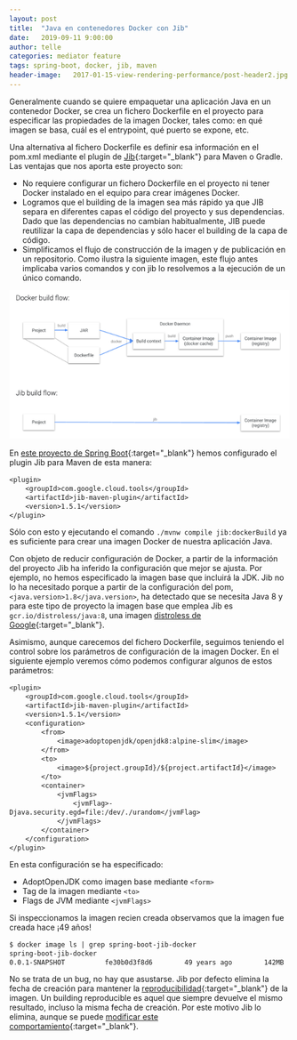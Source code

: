 ```yaml
---
layout: post
title:  "Java en contenedores Docker con Jib"
date:   2019-09-11 9:00:00
author: telle
categories: mediator feature
tags: spring-boot, docker, jib, maven
header-image:	2017-01-15-view-rendering-performance/post-header2.jpg
---
```


Generalmente cuando se quiere empaquetar una aplicación Java en un contenedor Docker, se crea un 
fichero Dockerfile en el proyecto para especificar las propiedades de la imagen Docker, tales como: 
en qué imagen se basa, cuál es el entrypoint, qué puerto se expone, etc. 

Una alternativa al fichero Dockerfile es definir esa información en el pom.xml mediante el plugin de 
[Jib](https://github.com/GoogleContainerTools/jib){:target="_blank"} para Maven o Gradle. Las ventajas que nos aporta este proyecto son:

 - No requiere configurar un fichero Dockerfile en el proyecto ni tener Docker instalado en el equipo para crear imágenes Docker. 
 - Logramos que el building de la imagen sea más rápido ya que JIB separa en diferentes capas el código del proyecto y 
 sus dependencias. Dado que las dependencias no cambian habitualmente, JIB puede reutilizar la capa de dependencias y sólo
 hacer el building de la capa de código. 
 - Simplificamos el flujo de construcción de la imagen y de publicación en un repositorio. Como ilustra la siguiente imagen,
 este flujo antes implicaba varios comandos y con jib lo resolvemos a la ejecución de un único comando. 

![jib-flow](/assets/images/2017-09-11-java-docker-building-with-jib/jib-flow.png)

En [este proyecto de Spring Boot](https://github.com/wearearima/spring-boot-jib-docker){:target="_blank"} hemos configurado el plugin Jib para Maven de esta manera:

```
<plugin>
    <groupId>com.google.cloud.tools</groupId>
    <artifactId>jib-maven-plugin</artifactId>
    <version>1.5.1</version>
</plugin>
```

Sólo con esto y ejecutando el comando `./mvnw compile jib:dockerBuild` ya es suficiente para crear una imagen Docker de nuestra aplicación Java.

Con objeto de reducir configuración de Docker, a partir de la información del proyecto Jib ha inferido la configuración que mejor se ajusta. Por ejemplo, no hemos especificado la imagen base que incluirá la JDK. Jib no lo ha necesitado porque a partir de la configuración del pom, `<java.version>1.8</java.version>`, ha detectado que se necesita Java 8 y para este tipo de proyecto la imagen base que emplea Jib es `gcr.io/distroless/java:8`, una imagen [distroless de Google](https://github.com/GoogleContainerTools/distroless){:target="_blank"}. 

Asimismo, aunque carecemos del fichero Dockerfile, seguimos teniendo el control sobre los parámetros de configuración de la imagen Docker. En el siguiente ejemplo veremos cómo podemos configurar algunos de estos parámetros:

```
<plugin>
    <groupId>com.google.cloud.tools</groupId>
    <artifactId>jib-maven-plugin</artifactId>
    <version>1.5.1</version>
    <configuration>
        <from>
            <image>adoptopenjdk/openjdk8:alpine-slim</image>
        </from>
        <to>
            <image>${project.groupId}/${project.artifactId}</image>
        </to>
        <container>
            <jvmFlags>
                <jvmFlag>-Djava.security.egd=file:/dev/./urandom</jvmFlag>
            </jvmFlags>
        </container>
    </configuration>
</plugin>
```

En esta configuración se ha especificado:
 - AdoptOpenJDK como imagen base mediante `<form>`
 - Tag de la imagen mediante `<to>`
 - Flags de JVM mediante `<jvmFlags>`

Si inspeccionamos la imagen recien creada observamos que la imagen fue creada hace ¡49 años! 

```
$ docker image ls | grep spring-boot-jib-docker
spring-boot-jib-docker                                           0.0.1-SNAPSHOT          fe30b0d3f8d6        49 years ago        142MB
```

No se trata de un bug, no hay que asustarse. Jib por defecto elimina la fecha de creación para mantener la [reproducibilidad](https://reproducible-builds.org/){:target="_blank"} de la imagen. Un building reproducible es aquel que siempre devuelve el mismo resultado, incluso la misma fecha de creación. Por este motivo Jib lo elimina, aunque se puede [modificar este comportamiento](https://github.com/GoogleContainerTools/jib/blob/master/docs/faq.md#why-is-my-image-created-48-years-ago){:target="_blank"}. 